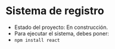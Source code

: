 <h1>Sistema de registro</h1>

- Estado del proyecto: En construcción.
- Para ejecutar el sistema, debes poner:
- ```npm install react```
